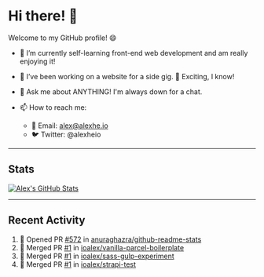 # Hi there! 👋

Welcome to my GitHub profile! 😄

- 🌱 I’m currently self-learning front-end web development and am really enjoying it!
- 🔭 I’ve been working on a website for a side gig. 💪 Exciting, I know!
- 💬 Ask me about ANYTHING! I'm always down for a chat.

- 📫 How to reach me:
  - 📧 Email: alex@alexhe.io
  - 🐦 Twitter: @alexheio

---

## Stats

[![Alex's GitHub Stats](https://github-readme-stats.vercel.app/api?username=ioalex&theme=blueberry&show_icons=true)](https://github.com/anuraghazra/github-readme-stats)

---

## Recent Activity

<!--START_SECTION:activity-->
1. 💪 Opened PR [#572](https://github.com/anuraghazra/github-readme-stats/pull/572) in [anuraghazra/github-readme-stats](https://github.com/anuraghazra/github-readme-stats)
2. 🎉 Merged PR [#1](https://github.com/ioalex/vanilla-parcel-boilerplate/pull/1) in [ioalex/vanilla-parcel-boilerplate](https://github.com/ioalex/vanilla-parcel-boilerplate)
3. 🎉 Merged PR [#1](https://github.com/ioalex/sass-gulp-experiment/pull/1) in [ioalex/sass-gulp-experiment](https://github.com/ioalex/sass-gulp-experiment)
4. 🎉 Merged PR [#1](https://github.com/ioalex/strapi-test/pull/1) in [ioalex/strapi-test](https://github.com/ioalex/strapi-test)
<!--END_SECTION:activity-->
